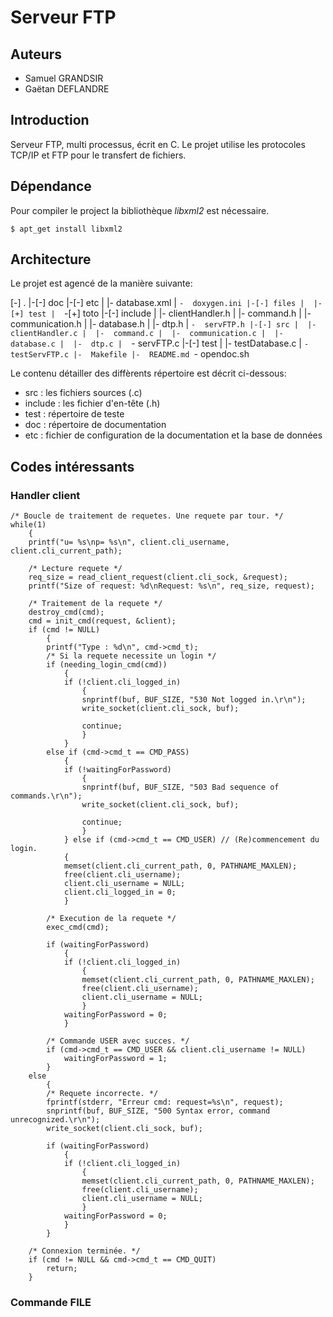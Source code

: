 Serveur FTP
===========


## Auteurs

 - Samuel GRANDSIR
 - Gaëtan DEFLANDRE


## Introduction

Serveur FTP, multi processus, écrit en C. Le projet utilise les
protocoles TCP/IP et FTP pour le transfert de fichiers.


## Dépendance

Pour compiler le project la bibliothèque *libxml2* est nécessaire.

    $ apt_get install libxml2


## Architecture

Le projet est agencé de la manière suivante:

[-] .
 |-[-] doc
 |-[-] etc
 |  |-  database.xml
 |  `-  doxygen.ini
 |-[-] files
 |  |-[+] test
 |  `-[+] toto
 |-[-] include
 |  |-  clientHandler.h
 |  |-  command.h
 |  |-  communication.h
 |  |-  database.h
 |  |-  dtp.h
 |  `-  servFTP.h
 |-[-] src
 |  |-  clientHandler.c
 |  |-  command.c
 |  |-  communication.c
 |  |-  database.c
 |  |-  dtp.c
 |  `-  servFTP.c
 |-[-] test
 |  |-  testDatabase.c
 |  `-  testServFTP.c
 |-  Makefile
 |-  README.md
 `-  opendoc.sh

Le contenu détailler des diffèrents répertoire est décrit ci-dessous:

 - src : les fichiers sources (.c)
 - include : les fichier d'en-tête (.h)
 - test : répertoire de teste
 - doc : répertoire de documentation
 - etc : fichier de configuration de la documentation et la base de données


## Codes intéressants

### Handler client

    /* Boucle de traitement de requetes. Une requete par tour. */
	while(1)
	    {
		printf("u= %s\np= %s\n", client.cli_username, client.cli_current_path);
		
		/* Lecture requete */
		req_size = read_client_request(client.cli_sock, &request);
		printf("Size of request: %d\nRequest: %s\n", req_size, request);
		
		/* Traitement de la requete */
		destroy_cmd(cmd);
		cmd = init_cmd(request, &client);
		if (cmd != NULL)
		    {
			printf("Type : %d\n", cmd->cmd_t);
			/* Si la requete necessite un login */
			if (needing_login_cmd(cmd))
			    {
				if (!client.cli_logged_in)
				    {
					snprintf(buf, BUF_SIZE, "530 Not logged in.\r\n");
					write_socket(client.cli_sock, buf);
					
					continue;
				    }
			    }
			else if (cmd->cmd_t == CMD_PASS)
			    {
				if (!waitingForPassword)
				    {
					snprintf(buf, BUF_SIZE, "503 Bad sequence of commands.\r\n");
					write_socket(client.cli_sock, buf);
					
					continue;
				    }
			    } else if (cmd->cmd_t == CMD_USER) // (Re)commencement du login.
			    {
				memset(client.cli_current_path, 0, PATHNAME_MAXLEN);
				free(client.cli_username);
				client.cli_username = NULL;
				client.cli_logged_in = 0;
			    }
			
			/* Execution de la requete */
			exec_cmd(cmd);
			
			if (waitingForPassword)
			    {
				if (!client.cli_logged_in)
				    {
					memset(client.cli_current_path, 0, PATHNAME_MAXLEN);
					free(client.cli_username);
					client.cli_username = NULL;
				    }
				waitingForPassword = 0;
			    }
			
			/* Commande USER avec succes. */
			if (cmd->cmd_t == CMD_USER && client.cli_username != NULL)
			    waitingForPassword = 1;
		    }
		else
		    {
			/* Requete incorrecte. */
			fprintf(stderr, "Erreur cmd: request=%s\n", request);
			snprintf(buf, BUF_SIZE, "500 Syntax error, command unrecognized.\r\n");
			write_socket(client.cli_sock, buf);
			
			if (waitingForPassword)
			    {
				if (!client.cli_logged_in)
				    {
					memset(client.cli_current_path, 0, PATHNAME_MAXLEN);
					free(client.cli_username);
					client.cli_username = NULL;
				    }
				waitingForPassword = 0;
			    }
		    }
		
		/* Connexion terminée. */
		if (cmd != NULL && cmd->cmd_t == CMD_QUIT)
		    return;
	    }


### Commande FILE
